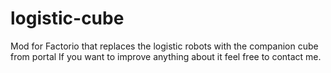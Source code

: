 # logistic-cube
Mod for Factorio that replaces the logistic robots with the companion cube from portal
If you want to improve anything about it feel free to contact me.
